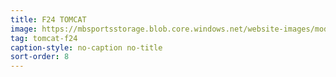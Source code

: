 ```yaml
---
title: F24 TOMCAT
image: https://mbsportsstorage.blob.core.windows.net/website-images/model-gallery/2018/f24/2018-f24-07.jpg
tag: tomcat-f24
caption-style: no-caption no-title
sort-order: 8
---
```

